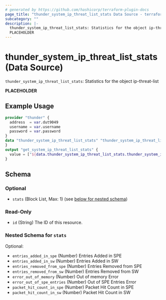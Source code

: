 ```yaml
---
# generated by https://github.com/hashicorp/terraform-plugin-docs
page_title: "thunder_system_ip_threat_list_stats Data Source - terraform-provider-thunder"
subcategory: ""
description: |-
  thunder_system_ip_threat_list_stats: Statistics for the object ip-threat-list
  PLACEHOLDER
---
```


# thunder_system_ip_threat_list_stats (Data Source)

`thunder_system_ip_threat_list_stats`: Statistics for the object ip-threat-list

__PLACEHOLDER__

## Example Usage

```terraform
provider "thunder" {
  address  = var.dut9049
  username = var.username
  password = var.password
}
data "thunder_system_ip_threat_list_stats" "thunder_system_ip_threat_list_stats" {
}
output "get_system_ip_threat_list_stats" {
  value = ["${data.thunder_system_ip_threat_list_stats.thunder_system_ip_threat_list_stats}"]
}
```

<!-- schema generated by tfplugindocs -->
## Schema

### Optional

- `stats` (Block List, Max: 1) (see [below for nested schema](#nestedblock--stats))

### Read-Only

- `id` (String) The ID of this resource.

<a id="nestedblock--stats"></a>
### Nested Schema for `stats`

Optional:

- `entries_added_in_spe` (Number) Entries Added in SPE
- `entries_added_in_sw` (Number) Entries Added in SW
- `entries_removed_from_spe` (Number) Entries Removed from SPE
- `entries_removed_from_sw` (Number) Entries Removed from SW
- `error_out_of_memory` (Number) Out of memory Error
- `error_out_of_spe_entries` (Number) Out of SPE Entries Error
- `packet_hit_count_in_spe` (Number) Packet Hit Count in SPE
- `packet_hit_count_in_sw` (Number) Packet Hit Count in SW


